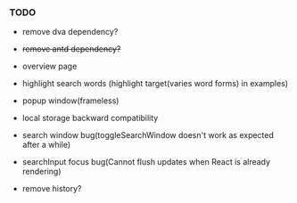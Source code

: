 ### TODO

- remove dva dependency?
- ~~remove antd dependency?~~

- overview page
- highlight search words (highlight target(varies word forms) in examples)
- popup window(frameless)
- local storage backward compatibility
- search window bug(toggleSearchWindow doesn't work as expected after a while)
- searchInput focus bug(Cannot flush updates when React is already rendering)
- remove history?

